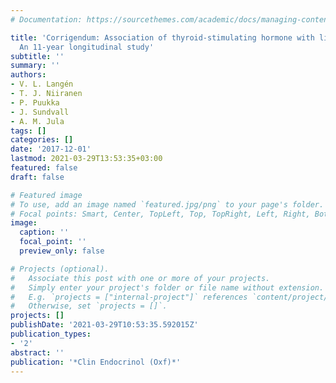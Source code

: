 ```yaml
---
# Documentation: https://sourcethemes.com/academic/docs/managing-content/

title: 'Corrigendum: Association of thyroid-stimulating hormone with lipid concentrations:
  An 11-year longitudinal study'
subtitle: ''
summary: ''
authors:
- V. L. Langén
- T. J. Niiranen
- P. Puukka
- J. Sundvall
- A. M. Jula
tags: []
categories: []
date: '2017-12-01'
lastmod: 2021-03-29T13:53:35+03:00
featured: false
draft: false

# Featured image
# To use, add an image named `featured.jpg/png` to your page's folder.
# Focal points: Smart, Center, TopLeft, Top, TopRight, Left, Right, BottomLeft, Bottom, BottomRight.
image:
  caption: ''
  focal_point: ''
  preview_only: false

# Projects (optional).
#   Associate this post with one or more of your projects.
#   Simply enter your project's folder or file name without extension.
#   E.g. `projects = ["internal-project"]` references `content/project/deep-learning/index.md`.
#   Otherwise, set `projects = []`.
projects: []
publishDate: '2021-03-29T10:53:35.592015Z'
publication_types:
- '2'
abstract: ''
publication: '*Clin Endocrinol (Oxf)*'
---
```

